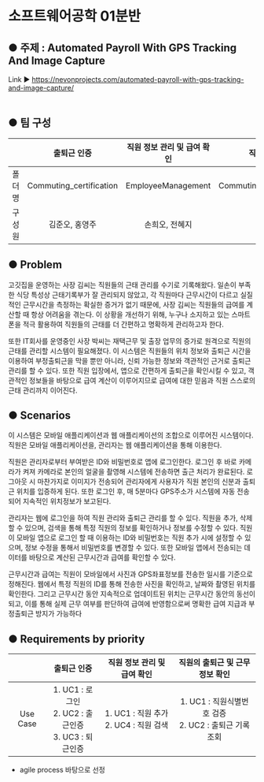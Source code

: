 # 소프트웨어공학 01분반
## ● 주제 : Automated Payroll With GPS Tracking And Image Capture
  Link ▶ https://nevonprojects.com/automated-payroll-with-gps-tracking-and-image-capture/<br><br>

## ● 팀 구성

|| 출퇴근 인증 | 직원 정보 관리 및 급여 확인 | 직원의 출퇴근 및 근무 정보 확인|
|:----------------------:|:----------------:|:----------------:|:----------------:|
|폴더명|Commuting_certification|EmployeeManagement|Commuting_and_Working_InformationCheck|
|구성원|김준오, 홍영주|손희오, 전혜지|김하연, 이효중|

## ● Problem
고깃집을 운영하는 사장 김씨는 직원들의 근태 관리를 수기로 기록해왔다. 일손이 부족한 식당 특성상 근태기록부가 잘 관리되지 않았고, 각 직원마다 근무시간이 다르고 실질적인 근무시간을 측정하는 확실한 증거가 없기 때문에, 사장 김씨는 직원들의 급여를 계산할 때 항상 어려움을 겪는다. 이 상황을 개선하기 위해, 누구나 소지하고 있는 스마트폰을 적극 활용하여 직원들의 근태를 더 간편하고 명확하게 관리하고자 한다.

또한 IT회사를 운영중인 사장 박씨는 재택근무 및 출장 업무의 증가로 원격으로 직원의 근태를 관리할 시스템이 필요해졌다. 이 시스템은 직원들의 위치 정보와 출퇴근 시간을 이용하여 부정출퇴근을 막을 뿐만 아니라, 신뢰 가능한 정보와 객관적인 근거로 출퇴근 관리를 할 수 있다. 또한 직원 입장에서, 앱으로 간편하게 출퇴근을 확인시킬 수 있고, 객관적인 정보들을 바탕으로 급여 계산이 이루어지므로 급여에 대한 믿음과 직원 스스로의 근태 관리까지 이어진다.
## ● Scenarios
  이 시스템은 모바일 애플리케이션과 웹 애플리케이션의 조합으로 이루어진 시스템이다. 직원은 모바일 애플리케이션을, 관리자는 웹 애플리케이션을 통해 이용한다.

 직원은 관리자로부터 부여받은 ID와 비밀번호로 앱에 로그인한다. 로그인 후 바로 카메라가 켜져 카메라로 본인의 얼굴을 촬영해 시스템에 전송하면 출근 처리가 완료된다. 로그아웃 시 마찬가지로 이미지가 전송되어 관리자에게 사용자가 직원 본인의 신분과 출퇴근 위치를 입증하게 된다. 또한 로그인 후, 매 5분마다 GPS주소가 시스템에 자동 전송되어 지속적인 위치정보가 보고된다.

  관리자는 웹에 로그인을 하여 직원 관리와 출퇴근 관리를 할 수 있다.
  직원을 추가, 삭제할 수 있으며, 검색을 통해 특정 직원의 정보를 확인하거나 정보를 수정할 수 있다. 직원이 모바일 앱으로 로그인 할 때 이용하는 ID와 비밀번호는 직원 추가 시에 설정할 수 있으며, 정보 수정을 통해서 비밀번호를 변경할 수 있다. 또한 모바일 앱에서 전송되는 데이터를 바탕으로 계산된 근무시간과 급여를 확인할 수 있다.

 근무시간과 급여는 직원이 모바일에서 사진과 GPS좌표정보를 전송한 일시를 기준으로 정해진다. 웹에서 특정 직원의 ID를 통해 전송한 사진을 확인하고, 날짜와 촬영된 위치를 확인한다. 그리고 근무시간 동안 지속적으로 업데이트된 위치는 근무시간 동안의 동선이 되고, 이를 통해 실제 근무 여부를 판단하여 급여에 반영함으로써 명확한 급여 지급과 부정출퇴근 방지가 가능하다

## ● Requirements by priority

|| 출퇴근 인증 | 직원 정보 관리 및 급여 확인 | 직원의 출퇴근 및 근무 정보 확인|
|:----------------------:|:----------------:|:----------------:|:----------------:|
|Use Case|1. UC1 : 로그인<br>2. UC2 : 출근인증<br>3. UC3 : 퇴근인증|1. UC1 : 직원 추가<br>2. UC4 : 직원 검색|1. UC1 : 직원식별번호 검증<br>2. UC2 : 출퇴근 기록 조회|
- agile process 바탕으로 선정
